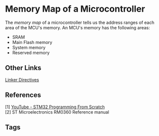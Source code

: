 # Memory Map of a Microcontroller 

The *memory map* of a microcontroller tells us the address ranges of each area of the MCU's memory. An MCU's memory has the following areas:  
* SRAM  
* Main Flash memory
* System memory
* Reserved memory

## Other Links
[Linker Directives](../202202120014)

## References
[1] [YouTube - STM32 Programming From Scratch](https://www.youtube.com/watch?v=gdRmETe4QEo&t=790s)  
[2] ST Microelectronics RM0360 Reference manual  

## Tags

